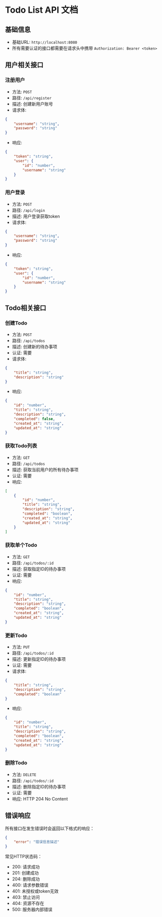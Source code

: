 # Todo List API 文档

## 基础信息
- 基础URL: `http://localhost:8080`
- 所有需要认证的接口都需要在请求头中携带 `Authorization: Bearer <token>`

## 用户相关接口

### 注册用户
- 方法: `POST`
- 路径: `/api/register`
- 描述: 创建新用户账号
- 请求体:
```json
{
    "username": "string",
    "password": "string"
}
```
- 响应:
```json
{
    "token": "string",
    "user": {
        "id": "number",
        "username": "string"
    }
}
```

### 用户登录
- 方法: `POST`
- 路径: `/api/login`
- 描述: 用户登录获取token
- 请求体:
```json
{
    "username": "string",
    "password": "string"
}
```
- 响应:
```json
{
    "token": "string",
    "user": {
        "id": "number",
        "username": "string"
    }
}
```

## Todo相关接口

### 创建Todo
- 方法: `POST`
- 路径: `/api/todos`
- 描述: 创建新的待办事项
- 认证: 需要
- 请求体:
```json
{
    "title": "string",
    "description": "string"
}
```
- 响应:
```json
{
    "id": "number",
    "title": "string",
    "description": "string",
    "completed": false,
    "created_at": "string",
    "updated_at": "string"
}
```

### 获取Todo列表
- 方法: `GET`
- 路径: `/api/todos`
- 描述: 获取当前用户的所有待办事项
- 认证: 需要
- 响应:
```json
[
    {
        "id": "number",
        "title": "string",
        "description": "string",
        "completed": "boolean",
        "created_at": "string",
        "updated_at": "string"
    }
]
```

### 获取单个Todo
- 方法: `GET`
- 路径: `/api/todos/:id`
- 描述: 获取指定ID的待办事项
- 认证: 需要
- 响应:
```json
{
    "id": "number",
    "title": "string",
    "description": "string",
    "completed": "boolean",
    "created_at": "string",
    "updated_at": "string"
}
```

### 更新Todo
- 方法: `PUT`
- 路径: `/api/todos/:id`
- 描述: 更新指定ID的待办事项
- 认证: 需要
- 请求体:
```json
{
    "title": "string",
    "description": "string",
    "completed": "boolean"
}
```
- 响应:
```json
{
    "id": "number",
    "title": "string",
    "description": "string",
    "completed": "boolean",
    "created_at": "string",
    "updated_at": "string"
}
```

### 删除Todo
- 方法: `DELETE`
- 路径: `/api/todos/:id`
- 描述: 删除指定ID的待办事项
- 认证: 需要
- 响应: HTTP 204 No Content

## 错误响应
所有接口在发生错误时会返回以下格式的响应：
```json
{
    "error": "错误信息描述"
}
```

常见HTTP状态码：
- 200: 请求成功
- 201: 创建成功
- 204: 删除成功
- 400: 请求参数错误
- 401: 未授权或token无效
- 403: 禁止访问
- 404: 资源不存在
- 500: 服务器内部错误
